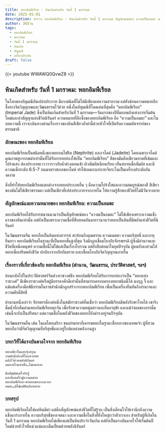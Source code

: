```yaml
---
title: หยกอิมพีเรียล - หินเกิดสำหรับ วันที่ 1 มกราคม
date: 2025-01-01
description: สำรวจ หยกอิมพีเรียล - หินเกิดสำหรับ วันที่ 1 มกราคม สัญลักษณ์ของ ความเป็นอมตะ มาเรียนรู้ความหมายลึกซึ้งของหินพิเศษนี้
author: 365วัน
tags:
  - หยกอิมพีเรียล
  - มกราคม
  - วันที่ 1 มกราคม
  - หินเกิด
  - อัญมณี
  - เครื่องประดับ
draft: false
---
```


{{< youtube WWAWQ0QvwZ8 >}}

## หินเกิดสำหรับ วันที่ 1 มกราคม: หยกอิมพีเรียล

ในโลกของอัญมณีอันเปล่งประกาย มีบางชนิดที่ไม่ได้มีเพียงแค่ความสวยงาม แต่ยังซ่อนความหมายลึกซึ้งทางจิตวิญญาณและวัฒนธรรมไว้ด้วย หนึ่งในอัญมณีที่โดดเด่นที่สุดคือ “หยกอิมพีเรียล” (Imperial Jade) ซึ่งเป็นหินเกิดสำหรับวันที่ 1 มกราคม—วันแรกของปีที่มอบพลังแห่งการเริ่มต้นใหม่และคำสัญญาแห่งชีวิตนิรันดร์ ความหมายที่ลึกซึ้งของหยกอิมพีเรียล คือ “ความเป็นอมตะ” และในบทความนี้ เราจะเดินทางผ่านเรื่องราวของหินสีเขียวล้ำค่านี้ด้วยหัวใจที่เปิดรับความมหัศจรรย์ของธรรมชาติ

### ลักษณะของ หยกอิมพีเรียล

หยกอิมพีเรียลเป็นชนิดหนึ่งของหยกเนไฟริต (Nephrite) และเจไดต์ (Jadeite) โดยเฉพาะเจไดต์คุณภาพสูงจากพม่าเท่านั้นที่ได้รับการยกย่องให้เป็น “หยกอิมพีเรียล” สีของมันคือเขียวมรกตที่เข้มและโปร่งแสง ส่องประกายแวววาวราวกับน้ำค้างตอนเช้า ผิวสัมผัสเนียนเรียบ เย็นสบายเมื่อสัมผัส และมีความแข็งระดับ 6.5-7 บนมาตราสเกลของโมห์ ทำให้เหมาะแก่การเจียระไนเป็นเครื่องประดับอันงดงาม

สิ่งที่ทำให้หยกอิมพีเรียลแตกต่างจากหยกประเภทอื่น ๆ คือความโปร่งใสและความสมบูรณ์ของสี สีเขียวของมันไม่ใช่เขียวธรรมดา แต่เป็นเขียวที่เปล่งประกายจากภายใน ให้ความรู้สึกของชีวิตที่ไม่มีวันจางหาย

### สัญลักษณ์และความหมายของ หยกอิมพีเรียล: ความเป็นอมตะ

หยกอิมพีเรียลได้รับการขนานนามว่าเป็นสัญลักษณ์ของ “ความเป็นอมตะ” ไม่ใช่เพียงเพราะความแข็งแรงของหินเท่านั้น แต่ยังเป็นเพราะความเชื่อที่สืบทอดกันมายาวนานว่าหยกเป็นหินที่มีพลังแห่งชีวิตที่นิรันดร์

ในวัฒนธรรมจีน หยกถือเป็นหินแห่งสวรรค์ สะท้อนถึงคุณธรรม ความเมตตา ความบริสุทธิ์ และอายุยืนยาว หยกอิมพีเรียลในฐานะที่เป็นหยกชั้นสูงที่สุด จึงมักถูกเชื่อมโยงกับจักรพรรดิ ผู้ซึ่งมีอำนาจและชีวิตที่เหนือมนุษย์ ความเชื่อนี้ไม่ใช่แค่เป็นเรื่องโบราณ แต่ยังสืบต่อมาในยุคปัจจุบัน ผู้คนยังคงสวมใส่หยกเพื่อเสริมพลังชีวิต ปกป้องจากภัยอันตราย และเชื่อมโยงกับจิตวิญญาณภายใน

### เรื่องราวที่เกี่ยวข้องกับ หยกอิมพีเรียล (ตำนาน, วัฒนธรรม, ประวัติศาสตร์, ฯลฯ)

ย้อนกลับไปในประวัติศาสตร์จีนช่วงราชวงศ์ชิง หยกอิมพีเรียลได้รับการยกย่องว่าเป็น “หยกแห่งราชวงศ์” มีเพียงราชวงศ์หรือผู้มีบรรดาศักดิ์เท่านั้นที่สามารถครอบครองหยกชนิดนี้ได้ มงกุฎ จี้ และแม้แต่เครื่องมือพิธีกรรมในราชสำนักมักถูกสร้างจากหยกอิมพีเรียล เพื่อเป็นเครื่องยืนยันถึงอำนาจและความศักดิ์สิทธิ์

ตำนานหนึ่งเล่าว่า จักรพรรดิ์องค์หนึ่งในสมัยราชวงศ์ฮั่นเชื่อว่า หยกอิมพีเรียลมีพลังรักษาโรคได้ เขาจึงดื่มน้ำที่กลั่นผ่านหยกอิมพีเรียลทุกวัน เพื่อรักษาความหนุ่มสาวและยืดอายุขัย และแม้ว่าผลของการดื่มเช่นนี้จะยังเป็นปริศนา แต่ความเชื่อในพลังชีวิตของหยกก็ยังดำรงอยู่จนปัจจุบัน

ในวัฒนธรรมอื่น เช่น ในเมโสอเมริกา ชนเผ่ามายาก็เคารพหยกในฐานะสื่อกลางของเทพเจ้า ผู้ที่สวมหยกถือว่ามีจิตวิญญาณที่บริสุทธิ์และอยู่ใกล้แหล่งพลังงานสูง

### บทกวีที่ได้แรงบันดาลใจจาก หยกอิมพีเรียล

```
หยกเขียวในแสงรุ่งอรุณ  
งามดังน้ำค้างที่โลกอวยพร  
แฝงไว้ด้วยพลังนิรันดร  
ลมหายใจแห่งฟ้า…ไม่เคยหาย

มือสัมผัสแต่ใจรับรู้  
แสงที่ลอดใจสู่ความหมาย  
หยกอิมพีเรียล—คำตอบของกาลเวลา  
อมตะ…มิใช่แค่ฝันปลายสาย
```

### บทสรุป

หยกอิมพีเรียลไม่ใช่แค่หินมีค่า แต่คือสัญลักษณ์แห่งชีวิตที่ไม่รู้จบ เป็นสิ่งเตือนใจให้เรานึกถึงความแข็งแกร่งภายใน ความบริสุทธิ์ของเจตนา และความเชื่อในสิ่งที่ยิ่งใหญ่กว่าตัวเราเอง สำหรับผู้ที่เกิดในวันที่ 1 มกราคม หยกอิมพีเรียลไม่เพียงแต่เป็นหินประจำวันเกิด แต่ยังเป็นแรงบันดาลใจให้เริ่มต้นปีใหม่ด้วยหัวใจที่แน่วแน่และเต็มเปี่ยมด้วยพลังนิรันดร์